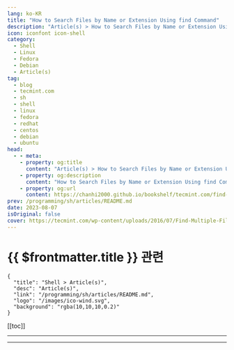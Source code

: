 ```yaml
---
lang: ko-KR
title: "How to Search Files by Name or Extension Using find Command"
description: "Article(s) > How to Search Files by Name or Extension Using find Command"
icon: iconfont icon-shell
category: 
  - Shell
  - Linux
  - Fedora
  - Debian
  - Article(s)
tag: 
  - blog
  - tecmint.com
  - sh
  - shell
  - linux
  - fedora
  - redhat
  - centos
  - debian
  - ubuntu
head:
  - - meta:
    - property: og:title
      content: "Article(s) > How to Search Files by Name or Extension Using find Command"
    - property: og:description
      content: "How to Search Files by Name or Extension Using find Command"
    - property: og:url
      content: https://chanhi2000.github.io/bookshelf/tecmint.com/find-files-by-extension-in-linux.html
prev: /programming/sh/articles/README.md
date: 2023-08-07
isOriginal: false
cover: https://tecmint.com/wp-content/uploads/2016/07/Find-Multiple-File-Names-in-Linux.png
---
```


# {{ $frontmatter.title }} 관련

```component VPCard
{
  "title": "Shell > Article(s)",
  "desc": "Article(s)",
  "link": "/programming/sh/articles/README.md",
  "logo": "/images/ico-wind.svg",
  "background": "rgba(10,10,10,0.2)"
}
```

[[toc]]

---

<SiteInfo
  name="How to Search Files by Name or Extension Using find Command"
  desc="One of the utilities for locating files is `find`. In this article, we'll explore examples of using the `find` command to search for multiple filenames."
  url="https://tecmint.com/find-files-by-extension-in-linux"
  logo="https://tecmint.com/wp-content/uploads/2020/07/favicon.ico"
  preview="https://tecmint.com/wp-content/uploads/2016/07/Find-Multiple-File-Names-in-Linux.png"/>

<!-- TODO: 작성 -->

---

<TagLinks />